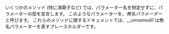 いくつかのメソッド (特に演算子など) では、パラメーター名を特定せずに、パラメーターの型を宣言します。 このようなパラメーターを、*無名パラメーター*と呼びます。 これらのメソッドに関するドキュメントでは、*__unnamed0* は無名パラメーターを表すプレースホルダーです。